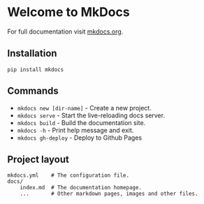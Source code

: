 # Welcome to MkDocs

For full documentation visit [mkdocs.org](https://www.mkdocs.org).

## Installation

`pip install mkdocs`

## Commands

* `mkdocs new [dir-name]` - Create a new project.
* `mkdocs serve` - Start the live-reloading docs server.
* `mkdocs build` - Build the documentation site.
* `mkdocs -h` - Print help message and exit.
* `mkdocs gh-deploy` - Deploy to Github Pages

## Project layout

    mkdocs.yml    # The configuration file.
    docs/
        index.md  # The documentation homepage.
        ...       # Other markdown pages, images and other files.
